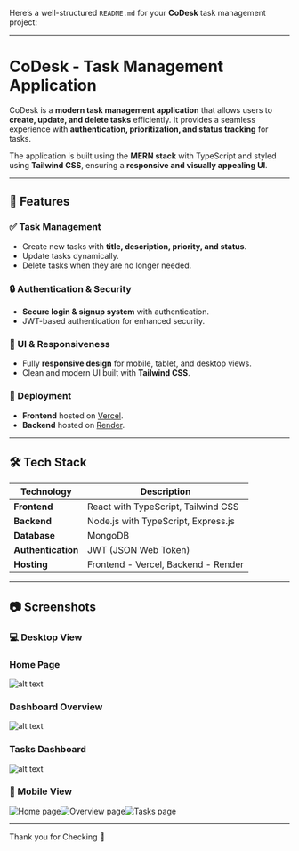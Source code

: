 Here’s a well-structured `README.md` for your **CoDesk** task management project:  

---

# CoDesk - Task Management Application

CoDesk is a **modern task management application** that allows users to **create, update, and delete tasks** efficiently. It provides a seamless experience with **authentication, prioritization, and status tracking** for tasks. 

The application is built using the **MERN stack** with TypeScript and styled using **Tailwind CSS**, ensuring a **responsive and visually appealing UI**.

---

## 🚀 Features  

### ✅ Task Management  
- Create new tasks with **title, description, priority, and status**.  
- Update tasks dynamically.  
- Delete tasks when they are no longer needed.  

### 🔒 Authentication & Security  
- **Secure login & signup system** with authentication.  
- JWT-based authentication for enhanced security.  

### 🎨 UI & Responsiveness  
- Fully **responsive design** for mobile, tablet, and desktop views.  
- Clean and modern UI built with **Tailwind CSS**.  

### 📡 Deployment  
- **Frontend** hosted on [Vercel](https://vercel.com).  
- **Backend** hosted on [Render](https://render.com).  

---

## 🛠️ Tech Stack  

| Technology | Description |
|------------|-------------|
| **Frontend** | React with TypeScript, Tailwind CSS |
| **Backend** | Node.js with TypeScript, Express.js |
| **Database** | MongoDB |
| **Authentication** | JWT (JSON Web Token) |
| **Hosting** | Frontend - Vercel, Backend - Render |

---

## 📷 Screenshots  

### 💻 Desktop View  

### Home Page
![alt text](image.png)

### Dashboard Overview 
![alt text](image-1.png)

### Tasks Dashboard
![alt text](image-2.png)

### 📱 Mobile View  
![Home page](image-3.png)![Overview page](image-4.png)![Tasks page](image-5.png)

---

Thank you for Checking 🚀